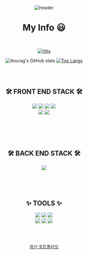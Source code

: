 <div align='center'>


![header](https://capsule-render.vercel.app/api?type=slice&color=gradient&height=160&section=header&text=KIM%20MIN%20JU!%20&fontAlign=50&fontAlignY=70&fontSize=60&fontColor=fff)


<div align='center'><h1 style='border-bottom:none; '> My Info 😃</h1>


<br>


[![Hits](https://hits.seeyoufarm.com/api/count/incr/badge.svg?url=https%3A%2F%2Fgithub.com%2Fmagracarta&count_bg=%23032F77&title_bg=%23008ECA&icon=baidu.svg&icon_color=%23FFFFFF&title=hits&edge_flat=false)](https://github.com/magracarta)

![Anurag's GitHub stats](https://github-readme-stats.vercel.app/api?username=magracarta&border_color=141321&show_icons=true&theme=radical) [![Top Langs](https://github-readme-stats.vercel.app/api/top-langs/?username=magracarta&border_color=141321&bg_color=141321&title_color=fb418b&text_color=a8fdf6&langs_count=8)](https://github.com/magracarta/github-readme-stats)



<br><br>

## 🛠 FRONT END STACK 🛠


<img src="https://img.shields.io/badge/HTML5-E34F26?style=for-the-badge&logo=HTML5&logoColor=white"> <img src="https://img.shields.io/badge/CSS3-1572B6?style=for-the-badge&logo=CSS3&logoColor=white"> <img src="https://img.shields.io/badge/JavaScript-F7DF1E?style=for-the-badge&logo=JavaScript&logoColor=white"> <img src="https://img.shields.io/badge/jQuery-0769AD?style=for-the-badge&logo=jQuery&logoColor=white"><br>  <img src="https://img.shields.io/badge/react-61DAFB?style=for-the-badge&logo=react&logoColor=black"/> <img src="https://img.shields.io/badge/oracle-F80000?style=for-the-badge&logo=oracle&logoColor=white"/>

<br>

<br><br>

## 🛠 BACK END STACK 🛠
<img src="https://img.shields.io/badge/Java-007396?style=for-the-badge&logo=OpenJDK&logoColor=white"/>


<br><br><br>

## ✨ TOOLS ✨

<img src="https://img.shields.io/badge/Photoshop-31A8FF?style=for-the-badge&logo=Adobe Photoshop&logoColor=white"> <img src="https://img.shields.io/badge/Illustrator-FF9A00?style=for-the-badge&logo=Adobe Illustrator&logoColor=white"> <img src="https://img.shields.io/badge/Figma-F24E1E?style=for-the-badge&logo=Figma&logoColor=white">    
<img src="https://img.shields.io/badge/Visual Studio Code-007ACC?style=for-the-badge&logo=Visual Studio Code&logoColor=white"> <img src="https://img.shields.io/badge/Shopify-7AB55C?style=for-the-badge&logo=Shopify&logoColor=white"> <img src="https://img.shields.io/badge/intellijidea-999?style=for-the-badge&logo=intellijidea&logoColor=white"/>



<br><br>

</div>
  <a href='https://startling-elf-dae16f.netlify.app/'>최신 포트폴리오</a>
  <br>

